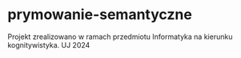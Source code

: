 # prymowanie-semantyczne
Projekt zrealizowano w ramach przedmiotu Informatyka na kierunku kognitywistyka. UJ 2024
